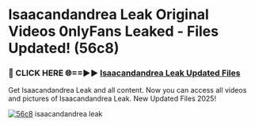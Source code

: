 # Isaacandandrea Leak Original Videos 0nlyFans Leaked - Files Updated! (56c8)

<h3>🔴 CLICK HERE 🌐==►► <a href="https://tinyurl.com/2jnfzry5" rel="nofollow">Isaacandandrea Leak Updated Files</a></h3>

Get Isaacandandrea Leak and all content. Now you can access all videos and pictures of Isaacandandrea Leak. New Updated Files 2025!

[![56c8](https://i.imgur.com/GyGTBgg.gif)](https://tinyurl.com/2jnfzry5)
isaacandandrea leak